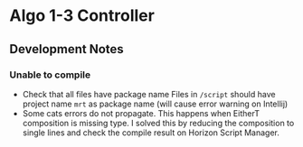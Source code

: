 # Algo 1-3 Controller


## Development Notes
### Unable to compile
- Check that all files have package name
Files in `/script` should have project name `mrt` as package name (will cause error warning on Intellij)
- Some cats errors do not propagate. 
This happens when EitherT composition is missing type. I solved this by reducing the composition to single lines and check the compile result on Horizon Script Manager.
